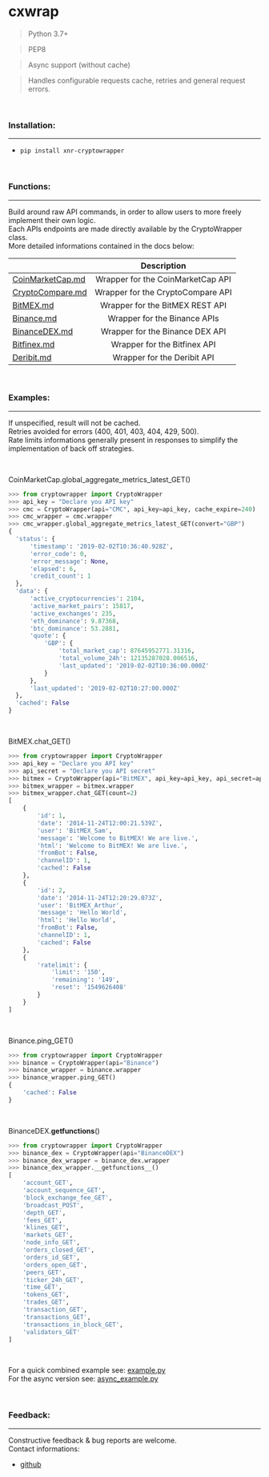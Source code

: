 # cxwrap

> Python 3.7+<br/>

> PEP8<br/>

> Async support (without cache)<br/>

> Handles configurable requests cache, retries and general request errors.

<br/>

### Installation:
---

- `pip install xnr-cryptowrapper`

<br />

### Functions:
---

Build around raw API commands, in order to allow users to more freely implement their own logic.<br/>
Each APIs endpoints are made directly available by the CryptoWrapper class.<br/>
More detailed informations contained in the docs below:<br/>

|                                                |            Description            |
|------------------------------------------------|:---------------------------------:|
| [CoinMarketCap.md](/bin/docs/CoinMarketCap.md) | Wrapper for the CoinMarketCap API |
| [CryptoCompare.md](/bin/docs/CryptoCompare.md) | Wrapper for the CryptoCompare API |
|               [BitMEX.md](/bin/docs/BitMEX.md) | Wrapper for the BitMEX REST API   |
|             [Binance.md](/bin/docs/Binance.md) | Wrapper for the Binance APIs      |
|       [BinanceDEX.md](/bin/docs/BinanceDEX.md) | Wrapper for the Binance DEX API   |
|           [Bitfinex.md](/bin/docs/Bitfinex.md) | Wrapper for the Bitfinex API      |
|             [Deribit.md](/bin/docs/Deribit.md) | Wrapper for the Deribit API       |

<br/>

### Examples:
---

If unspecified, result will not be cached.<br/>
Retries avoided for errors (400, 401, 403, 404, 429, 500).<br/>
Rate limits informations generally present in responses to simplify the implementation of back off strategies.

<br />

CoinMarketCap.global_aggregate_metrics_latest_GET()
```python
>>> from cryptowrapper import CryptoWrapper
>>> api_key = "Declare you API key"
>>> cmc = CryptoWrapper(api="CMC", api_key=api_key, cache_expire=240)
>>> cmc_wrapper = cmc.wrapper
>>> cmc_wrapper.global_aggregate_metrics_latest_GET(convert="GBP")
{
  'status': {
      'timestamp': '2019-02-02T10:36:40.928Z',
      'error_code': 0,
      'error_message': None,
      'elapsed': 6,
      'credit_count': 1
  },
  'data': {
      'active_cryptocurrencies': 2104,
      'active_market_pairs': 15817,
      'active_exchanges': 235,
      'eth_dominance': 9.87368,
      'btc_dominance': 53.2881,
      'quote': {
          'GBP': {
              'total_market_cap': 87645952771.31316,
              'total_volume_24h': 12135287028.006516,
              'last_updated': '2019-02-02T10:36:00.000Z'
          }
      },
      'last_updated': '2019-02-02T10:27:00.000Z'
  },
  'cached': False
}
```

<br/>

BitMEX.chat_GET()
```python
>>> from cryptowrapper import CryptoWrapper
>>> api_key = "Declare you API key"
>>> api_secret = "Declare you API secret"
>>> bitmex = CryptoWrapper(api="BitMEX", api_key=api_key, api_secret=api_secret)
>>> bitmex_wrapper = bitmex.wrapper
>>> bitmex_wrapper.chat_GET(count=2)
[
    {
        'id': 1,
        'date': '2014-11-24T12:00:21.539Z',
        'user': 'BitMEX_Sam',
        'message': 'Welcome to BitMEX! We are live.',
        'html': 'Welcome to BitMEX! We are live.',
        'fromBot': False,
        'channelID': 1,
        'cached': False
    },
    {
        'id': 2,
        'date': '2014-11-24T12:20:29.073Z',
        'user': 'BitMEX_Arthur',
        'message': 'Hello World',
        'html': 'Hello World',
        'fromBot': False,
        'channelID': 1,
        'cached': False
    },
    {
        'ratelimit': {
            'limit': '150',
            'remaining': '149',
            'reset': '1549626408'
        }
    }
]
```

<br/>

Binance.ping_GET()
```python
>>> from cryptowrapper import CryptoWrapper
>>> binance = CryptoWrapper(api="Binance")
>>> binance_wrapper = binance.wrapper
>>> binance_wrapper.ping_GET()
{
    'cached': False
}
```

<br/>

BinanceDEX.__getfunctions__()
```python
>>> from cryptowrapper import CryptoWrapper
>>> binance_dex = CryptoWrapper(api="BinanceDEX")
>>> binance_dex_wrapper = binance_dex.wrapper
>>> binance_dex_wrapper.__getfunctions__()
[
    'account_GET',
    'account_sequence_GET',
    'block_exchange_fee_GET',
    'broadcast_POST',
    'depth_GET',
    'fees_GET',
    'klines_GET',
    'markets_GET',
    'node_info_GET',
    'orders_closed_GET',
    'orders_id_GET',
    'orders_open_GET',
    'peers_GET',
    'ticker_24h_GET',
    'time_GET',
    'tokens_GET',
    'trades_GET',
    'transaction_GET',
    'transactions_GET',
    'transactions_in_block_GET',
    'validators_GET'
]
```

<br/>

For a quick combined example see: [example.py](/test/example.py)<br/>
For the async version see: [async_example.py](/test/async_example.py)

<br/>

### Feedback:
---

Constructive feedback & bug reports are welcome. <br/>
Contact informations:
* <a href="https://github.com/xnr-k"> github </a>

